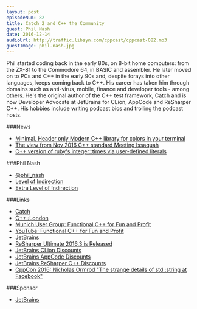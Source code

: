 ```yaml
---
layout: post
episodeNum: 82
title: Catch 2 and C++ the Community
guest: Phil Nash
date: 2016-12-14
audioUrl: http://traffic.libsyn.com/cppcast/cppcast-082.mp3
guestImage: phil-nash.jpg
---
```


Phil started coding back in the early 80s, on 8-bit home computers: from the ZX-81 to the Commodore 64, in BASIC and assembler. He later moved on to PCs and C++ in the early 90s and, despite forays into other languages, keeps coming back to C++. His career has taken him through domains such as anti-virus, mobile, finance and developer tools - among others. He's the original author of the C++ test framework, Catch and is now Developer Advocate at JetBrains for CLion, AppCode and ReSharper C++. His hobbies include writing podcast bios and trolling the podcast hosts.

###News

 - [Minimal, Header only Modern C++ library for colors in your terminal](https://github.com/agauniyal/rang)
 - [The view from Nov 2016 C++ standard Meeting Issaquah](https://www.codeplay.com/portal/12-09-16-the-view-from-nov-2016-cpp-standard-meeting-issaquah)
 - [C++ version of ruby's integer::times via user-defined literals](https://ledentsov.de/2016/12/10/cpp-version-ruby-42-times-via-user-defined-literals/)
 
###Phil Nash

 - [@phil_nash](https://twitter.com/phil_nash/)
 - [Level of Indirection](http://levelofindirection.com/)
 - [Extra Level of Indirection](http://extralevelofindirection.com/)
 
###Links

 - [Catch](http://catch-lib.net/)
 - [C++::London](https://www.meetup.com/CppLondon/)
 - [Munich User Group: Functional C++ for Fun and Profit](https://www.meetup.com/MUCplusplus/events/235593620/)
 - [YouTube: Functional C++ for Fun and Profit](https://www.youtube.com/watch?v=YgcUuYCCV14)
 - [JetBrains](http://jetbrains.com/)
 - [ReSharper Ultimate 2016.3 is Released](https://blog.jetbrains.com/dotnet/2016/12/15/resharper-ultimate-2016-3-is-released/)
 - [JetBrains CLion Discounts](https://www.jetbrains.com/clion/buy/#edition=discounts)
 - [JetBrains AppCode Discounts](https://www.jetbrains.com/objc/buy/#edition=discounts)
 - [JetBrains ReSharper C++ Discounts](https://www.jetbrains.com/resharper-cpp/buy/#edition=discounts)
 - [CppCon 2016: Nicholas Ormrod "The strange details of std::string at Facebook"](https://www.youtube.com/watch?v=kPR8h4-qZdk)
 
###Sponsor

- [JetBrains](https://www.jetbrains.com/cpp/?utm_source=cppcast&utm_medium=podcast&utm_content=cppcast-podcast&utm_campaign=cpp)

